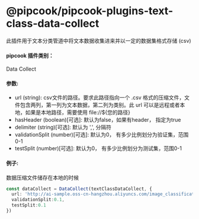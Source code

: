 # @pipcook/pipcook-plugins-text-class-data-collect

此插件用于文本分类管道中将文本数据收集进来并以一定的数据集格式存储 (csv)


<a name="c8ad2b59"></a>
#### pipcook 插件类别：

Data Collect


<a name="0ae9da20"></a>
#### 参数:

- url (string): csv文件的路径。要求此路径指向一个 .csv 格式的压缩文件，文件包含两列，第一列为文本数据，第二列为类别。此 url 可以是远程或者本地，如果是本地路径，需要使用 file://${您的路径}
- hasHeader (boolean)[可选]: 默认为false，如果有header， 指定为true
- delimiter (string)[可选]: 默认为 ',', 分隔符
- validationSplit (number)[可选]: 默认为0， 有多少比例划分为验证集，范围0-1
- testSplit (number)[可选]: 默认为0， 有多少比例划分为测试集，范围0-1

<a name="587da97d"></a>
#### 例子:

数据压缩文件储存在本地的时候

```typescript
const dataCollect = DataCollect(textClassDataCollect, {
  url: 'http://ai-sample.oss-cn-hangzhou.aliyuncs.com/image_classification/datasets/textDataBinding.csv',
  validationSplit:0.1,
  testSplit:0.1
})
```
